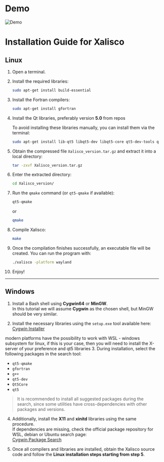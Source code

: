 # Demo
   ![Demo](./output.gif)
   
# Installation Guide for Xalisco

## Linux

1. Open a terminal.  
2. Install the required libraries:

   ```bash
   sudo apt-get install build-essential
   ```

3. Install the Fortran compilers:

   ```bash
   sudo apt-get install gfortran
   ```

4. Install the Qt libraries, preferably version **5.0** from repos

   To avoid installing these libraries manually, you can install them via the terminal:

   ```bash
   sudo apt-get install lib-qt5 libqt5-dev libqt5-core qt5-dev-tools qt5-doc qt5-qmake
   ```

5. Obtain the compressed file `Xalisco_version.tar.gz` and extract it into a local directory:

   ```bash
   tar -zxvf Xalisco_version.tar.gz
   ```

6. Enter the extracted directory:

   ```bash
   cd Xalisco_version/
   ```

7. Run the `qmake` command (or `qt5-qmake` if available):

   ```bash
   qt5-qmake
   ```
   or
   ```bash
   qmake
   ```

8. Compile Xalisco:

   ```bash
   make
   ```

9. Once the compilation finishes successfully, an executable file will be created. You can run the program with:

   ```bash
   ./xalisco -platform wayland
   ```

10. Enjoy!

---

## Windows

1. Install a Bash shell using **Cygwin64** or **MinGW**.  
   In this tutorial we will assume **Cygwin** as the chosen shell, but MinGW should be very similar.  

2. Install the necessary libraries using the `setup.exe` tool available here:  
   [Cygwin Installer](https://cygwin.com/install.html)

  modern platforms have the possibility to work with WSL - windows subsystem for linux, if this is your case, 
  then you will need to install the X-server of your preference and qt5 libraries
3. During installation, select the following packages in the search tool:

   - `qt5-qmake`  
   - `gfortran`  
   - `g++`  
   - `qt5-dev`  
   - `Qt5Core`  
   - `qt5`

   > It is recommended to install all suggested packages during the search, since some utilities have cross-dependencies with other packages and versions.

4. Additionally, install the **X11** and **xinitd** libraries using the same procedure.  
   If dependencies are missing, check the official package repository for WSL, debian or Ubuntu search page:  
   [Cygwin Package Search](https://cygwin.com/cgi-bin2/package-grep.cgi?grep=build-e&arch=x86_64)

6. Once all compilers and libraries are installed, obtain the Xalisco source code and follow the **Linux installation steps starting from step 5**.
